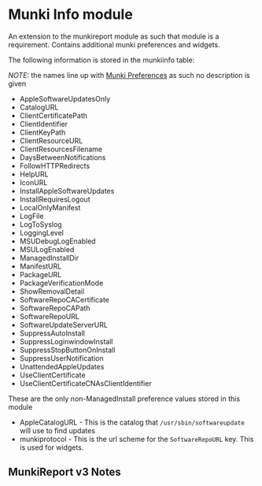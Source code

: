 Munki Info module
================

An extension to the munkireport module as such that module is a requirement. Contains additional munki preferences and widgets.

The following information is stored in the munkiinfo table:

_NOTE:_ the names line up with [Munki Preferences](https://github.com/munki/munki/wiki/Preferences) as such no description is given


* AppleSoftwareUpdatesOnly
* CatalogURL
* ClientCertificatePath
* ClientIdentifier
* ClientKeyPath
* ClientResourceURL
* ClientResourcesFilename
* DaysBetweenNotifications
* FollowHTTPRedirects
* HelpURL
* IconURL
* InstallAppleSoftwareUpdates
* InstallRequiresLogout
* LocalOnlyManifest
* LogFile
* LogToSyslog
* LoggingLevel
* MSUDebugLogEnabled
* MSULogEnabled
* ManagedInstallDir
* ManifestURL
* PackageURL
* PackageVerificationMode
* ShowRemovalDetail
* SoftwareRepoCACertificate
* SoftwareRepoCAPath
* SoftwareRepoURL
* SoftwareUpdateServerURL
* SuppressAutoInstall
* SuppressLoginwindowInstall
* SuppressStopButtonOnInstall
* SuppressUserNotification
* UnattendedAppleUpdates
* UseClientCertificate
* UseClientCertificateCNAsClientIdentifier


These are the only non-ManagedInstall preference values stored in this module

* AppleCatalogURL - This is the catalog that `/usr/sbin/softwareupdate` will use to find updates
* munkiprotocol - This is the url scheme for the `SoftwareRepoURL` key. This is used for widgets. 

MunkiReport v3 Notes
--------------------

